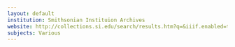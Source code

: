 ```yaml
---
layout: default
institution: Smithsonian Instituion Archives
website: http://collections.si.edu/search/results.htm?q=&iiif.enabled=true
subjects: Various
---
```

